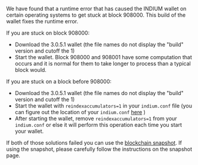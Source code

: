 We have found that a runtime error that has caused the INDIUM wallet on certain operating systems to get stuck at block 908000. This build of the wallet fixes the runtime error.

If you are stuck on block 908000:
- Download the 3.0.5.1 wallet (the file names do not display the "build" version and cutoff the 1)
- Start the wallet. Block 908000 and 908001 have some computation that occurs and it is normal for them to take longer to process than a typical block would.

If you are stuck on a block before 908000:
- Download the 3.0.5.1 wallet (the file names do not display the "build" version and cutoff the 1)
- Start the wallet with `reindexaccumulators=1` in your `indium.conf` file (you can figure out the location of your `indium.conf` [here](https://indium.freshdesk.com/support/solutions/articles/30000004664-where-are-my-wallet-dat-blockchain-and-configuration-conf-files-located-) )
- After starting the wallet, remove `reindexaccumulators=1` from your `indium.conf` or else it will perform this operation each time you start your wallet.

If both of those solutions failed you can use the [blockchain snapshot](http://178.254.23.111/~pub/INDIUM/Daily-Snapshots-Html/INDIUM-Daily-Snapshots.html). If using the snapshot, please carefully follow the instructions on the snapshot page.
